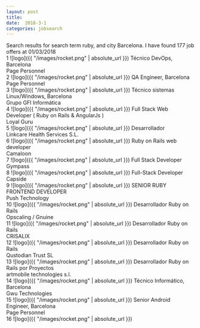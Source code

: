 ```yaml
---
layout: post
title:  
date:  2018-3-1 
categories: jobsearch 
---
```

 Search results for search term ruby, and city Barcelona. I have found  177 job offers at 01/03/2018
<br>
1
![logo]({{ "/images/rocket.png" | absolute_url }})
Técnico DevOps, Barcelona
<br>
Page Personnel
<br>
2
![logo]({{ "/images/rocket.png" | absolute_url }})
QA Engineer, Barcelona
<br>
Page Personnel
<br>
3
![logo]({{ "/images/rocket.png" | absolute_url }})
Técnico sistemas Linux/Windows, Barcelona
<br>
Grupo GFI Informática
<br>
4
![logo]({{ "/images/rocket.png" | absolute_url }})
Full Stack Web Developer ( Ruby on Rails & AngularJs )
<br>
Loyal Guru
<br>
5
![logo]({{ "/images/rocket.png" | absolute_url }})
Desarrollador
<br>
Linkcare Health Services S.L.
<br>
6
![logo]({{ "/images/rocket.png" | absolute_url }})
Ruby on Rails web developer
<br>
Camaloon
<br>
7
![logo]({{ "/images/rocket.png" | absolute_url }})
Full Stack Developer
<br>
Gympass
<br>
8
![logo]({{ "/images/rocket.png" | absolute_url }})
Full-Stack Developer
<br>
Capside
<br>
9
![logo]({{ "/images/rocket.png" | absolute_url }})
SENIOR RUBY FRONTEND DEVELOPER
<br>
Push Technology
<br>
10
![logo]({{ "/images/rocket.png" | absolute_url }})
Desarrollador Ruby on Rails
<br>
Opscaling / Gnuine
<br>
11
![logo]({{ "/images/rocket.png" | absolute_url }})
Desarrollador Ruby on Rails
<br>
CRISALIX
<br>
12
![logo]({{ "/images/rocket.png" | absolute_url }})
Desarrollador Ruby on Rails
<br>
Qustodian Trust SL
<br>
13
![logo]({{ "/images/rocket.png" | absolute_url }})
Desarrollador Ruby on Rails por Proyectos
<br>
artmobile technologies s.l.
<br>
14
![logo]({{ "/images/rocket.png" | absolute_url }})
Técnico Informático, Barcelona
<br>
Gwu Technologies
<br>
15
![logo]({{ "/images/rocket.png" | absolute_url }})
Senior Android Engineer, Barcelona
<br>
Page Personnel
<br>
16
![logo]({{ "/images/rocket.png" | absolute_url }})

<br>

